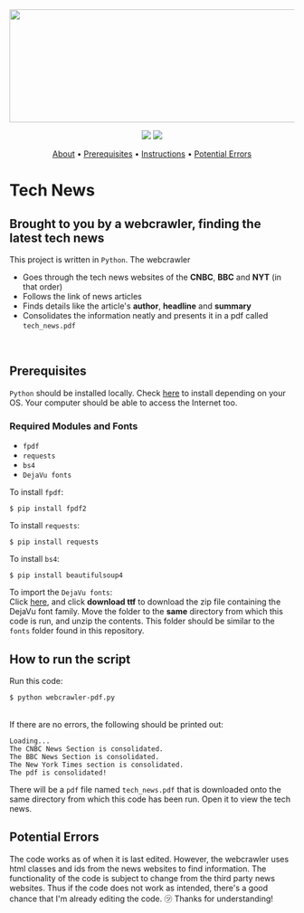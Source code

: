 <img src="https://github.com/HJH-08/webcrawler-pdf/blob/main/%E2%9C%89_Webcrawler.png" width='1200' height = '200'>

<br>
<p align="center">
    <img src="https://img.shields.io/github/last-commit/hjh-08/webcrawler-pdf" />
    <img src="https://img.shields.io/github/repo-size/hjh-08/webcrawler-pdf">
<p>


<p align="center">
  <a href="#tech-news">About</a> •
  <a href="#prerequisites">Prerequisites</a> •
  <a href="#how-to-run-the-script">Instructions</a> •
  <a href="#potential-errors">Potential Errors</a>
  
</p>

# Tech News

## Brought to you by a webcrawler, finding the latest tech news

This project is written in `Python`. The webcrawler
* Goes through the tech news websites of the **CNBC**, **BBC** and **NYT** (in that order)
* Follows the link of news articles
* Finds details like the article's **author**, **headline** and **summary**
* Consolidates the information neatly and presents it in a pdf called `tech_news.pdf`

<br>

     
## Prerequisites
       
`Python` should be installed locally. Check [here](https://www.python.org/downloads/) to install depending on your OS. Your computer should be able to access the Internet too.

### Required Modules and Fonts
- `fpdf`
- `requests`
- `bs4`
- `DejaVu fonts`


To install `fpdf`:
```
$ pip install fpdf2
```

To install `requests`: 
```
$ pip install requests
```

To install `bs4`: 
```
$ pip install beautifulsoup4 
```

To import the `DejaVu fonts`: <br>
Click [here](https://www.fontsquirrel.com/fonts/dejavu-sans), and click **download ttf** to download the zip file containing the DejaVu font family. Move the folder to the **same** directory from which this code is run, and unzip the contents. This folder should be similar to the `fonts` folder found in this repository.
<br>

## How to run the script

Run this code:
``` bash
$ python webcrawler-pdf.py
```
<br>
If there are no errors, the following should be printed out:

```
Loading...
The CNBC News Section is consolidated.
The BBC News Section is consolidated.
The New York Times section is consolidated.
The pdf is consolidated!
```

There will be a `pdf` file named `tech_news.pdf` that is downloaded onto the same directory from which this code has been run. Open it to view the tech news.
<br>

## Potential Errors

The code works as of when it is last edited. However, the webcrawler uses html classes and ids from the news websites to find information. The functionality of the code is subject to change from the third party news websites. Thus if the code does not work as intended, there's a good chance that I'm already editing the code. ㋡ Thanks for understanding!

